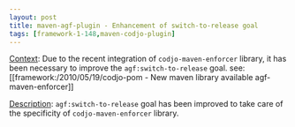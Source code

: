 ```yaml
---
layout: post
title: maven-agf-plugin - Enhancement of switch-to-release goal
tags: [framework-1-148,maven-codjo-plugin]
---
```

<u>Context</u>:
Due to the recent integration of ```codjo-maven-enforcer``` library, it has been necessary to improve the ```agf:switch-to-release``` goal.
see: [[framework:/2010/05/19/codjo-pom - New maven library available agf-maven-enforcer]]

<u>Description</u>:
```agf:switch-to-release``` goal has been improved to take care of the specificity of ```codjo-maven-enforcer``` library.
